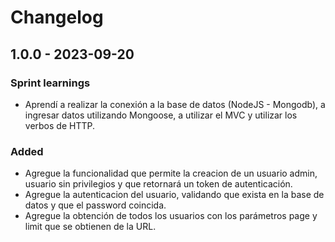 # Changelog

## 1.0.0 - 2023-09-20

### Sprint learnings

- Aprendí a realizar la conexión a la base de datos (NodeJS - Mongodb), a ingresar datos utilizando Mongoose, a utilizar el MVC y utilizar los verbos de HTTP.

### Added

- Agregue la funcionalidad que permite la creacion de un usuario admin, usuario sin privilegios y que retornará un token de autenticación.
- Agregue la autenticacion del usuario, validando que exista en la base de datos y que el password coincida.
- Agregue la obtención de todos los usuarios con los parámetros page y limit que se obtienen de la URL.
